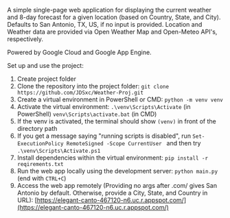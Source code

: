 A simple single-page web application for displaying the current weather and 8-day forecast for a given location (based on Country, State, and City). 
Defaults to San Antonio, TX, US, if no input is provided. Location and Weather data are provided via Open Weather Map and Open-Meteo API's, respectively.

Powered by Google Cloud and Google App Engine.

Set up and use the project:
1. Create project folder 
2. Clone the repository into the project folder:
```git clone https://github.com/JDSxc/Weather-Proj.git```
4. Create a virtual environment in PowerShell or CMD:
```python -m venv venv```
5. Activate the virtual environment:
```.\venv\Scripts\Activate``` (in PowerShell)
```venv\Scripts\activate.bat``` (in CMD)
6. If the venv is activated, the terminal should show ```(venv)``` in front of the directory path
7. If you get a message saying "running scripts is disabled", run ```Set-ExecutionPolicy RemoteSigned -Scope CurrentUser
``` and then try ```.\venv\Scripts\Activate.ps1```
8. Install dependencies within the virtual environment:
```pip install -r reqirements.txt```
9. Run the web app locally using the development server:
```python main.py``` (end with ```CTRL+C```)
10. Access the web app remotely (Providing no args after .com/ gives San Antonio by default. Otherwise, provide a City, State, and Country in URL):
[https://elegant-canto-467120-n6.uc.r.appspot.com/](https://elegant-canto-467120-n6.uc.r.appspot.com/)
